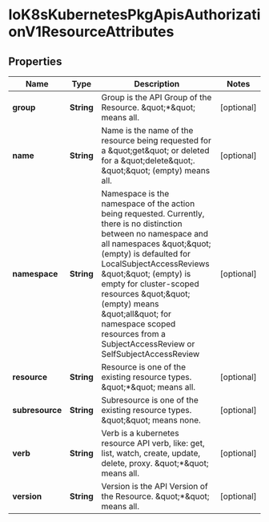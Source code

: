 
# IoK8sKubernetesPkgApisAuthorizationV1ResourceAttributes

## Properties
Name | Type | Description | Notes
------------ | ------------- | ------------- | -------------
**group** | **String** | Group is the API Group of the Resource.  \&quot;*\&quot; means all. |  [optional]
**name** | **String** | Name is the name of the resource being requested for a \&quot;get\&quot; or deleted for a \&quot;delete\&quot;. \&quot;\&quot; (empty) means all. |  [optional]
**namespace** | **String** | Namespace is the namespace of the action being requested.  Currently, there is no distinction between no namespace and all namespaces \&quot;\&quot; (empty) is defaulted for LocalSubjectAccessReviews \&quot;\&quot; (empty) is empty for cluster-scoped resources \&quot;\&quot; (empty) means \&quot;all\&quot; for namespace scoped resources from a SubjectAccessReview or SelfSubjectAccessReview |  [optional]
**resource** | **String** | Resource is one of the existing resource types.  \&quot;*\&quot; means all. |  [optional]
**subresource** | **String** | Subresource is one of the existing resource types.  \&quot;\&quot; means none. |  [optional]
**verb** | **String** | Verb is a kubernetes resource API verb, like: get, list, watch, create, update, delete, proxy.  \&quot;*\&quot; means all. |  [optional]
**version** | **String** | Version is the API Version of the Resource.  \&quot;*\&quot; means all. |  [optional]



